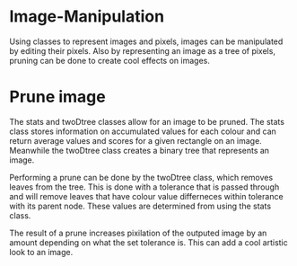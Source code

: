 # Image-Manipulation
Using classes to represent images and pixels, images can be manipulated by editing their pixels. Also by representing an image as a tree of pixels, pruning can be done to create cool effects on images. 

# Prune image
The stats and twoDtree classes allow for an image to be pruned. The stats class stores information on accumulated values for each colour and can return average values and scores for a given rectangle on an image. Meanwhile the twoDtree class creates a binary tree that represents an image.

Performing a prune can be done by the twoDtree class, which removes leaves from the tree. This is done with a tolerance that is passed through and will remove leaves that have colour value differneces within tolerance with its parent node. These values are determined from using the stats class.

The result of a prune increases pixilation of the outputed image by an amount depending on what the set tolerance is. This can add a cool artistic look to an image.
